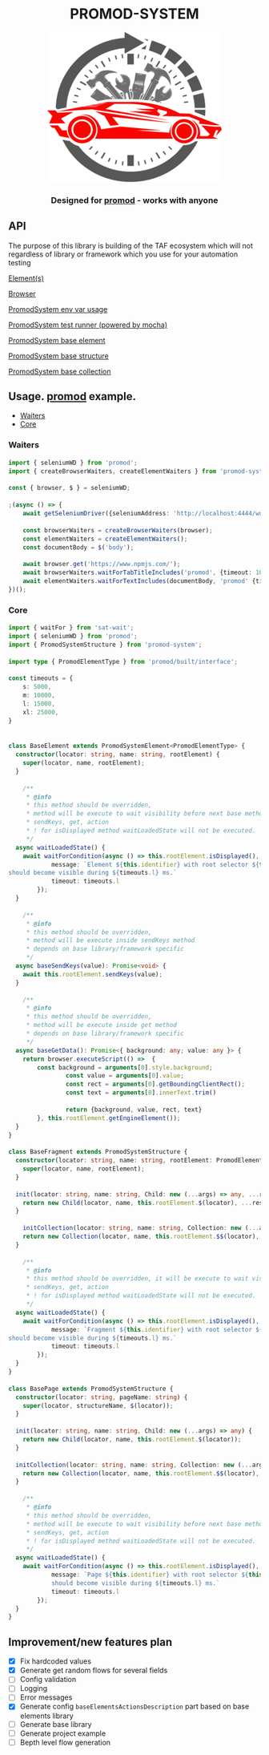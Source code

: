 <p align="center">
	<h1 align="center"> PROMOD-SYSTEM </h1>
	<p align="center"><img style="width:350px;height:300px;" src="./.docs/promod-system.png"/></p>

  <h3 align="center">Designed for
	<a href="https://www.npmjs.com/package/promod">promod</a> - works with anyone
	</h3>
</p>

<h2> API </h2>
<p>
The purpose of this library is building of the TAF ecosystem which will not
regardless of library or framework which you use for your automation testing
</p>

<p><a href="/.docs/elements.md">Element(s)</a></p>
<p><a href="/.docs/browser.md">Browser</a></p>

<p><a href="/.docs/env.vars.md">PromodSystem env var usage</a></p>
<p><a href="/.docs/test-runner.md">PromodSystem test runner (powered by mocha)</a></p>
<p><a href="/.docs/system-element.md">PromodSystem base element</a></p>
<p><a href="/.docs/system-structure.md">PromodSystem base structure</a></p>
<p><a href="/.docs/system-collection.md">PromodSystem base collection</a></p>

## Usage. [promod](https://www.npmjs.com/package/promod) example.

- [Waiters](#waiters)
- [Core](#core)

### Waiters

```ts
import { seleniumWD } from 'promod';
import { createBrowserWaiters, createElementWaiters } from 'promod-system';

const { browser, $ } = seleniumWD;

;(async () => {
	await getSeleniumDriver({seleniumAddress: 'http://localhost:4444/wd/hub'}, browser);

	const browserWaiters = createBrowserWaiters(browser);
	const elementWaiters = createElementWaiters();
	const documentBody = $('body');

	await browser.get('https://www.npmjs.com/');
	await browserWaiters.waitForTabTitleIncludes('promod', {timeout: 10_000});
	await elementWaiters.waitForTextIncludes(documentBody, 'promod' {timeout: 10_000});
})();
```

### Core

```ts
import { waitFor } from 'sat-wait';
import { seleniumWD } from 'promod';
import { PromodSystemStructure } from 'promod-system';

import type { PromodElementType } from 'promod/built/interface';

const timeouts = {
	s: 5000,
	m: 10000,
	l: 15000,
	xl: 25000,
}


class BaseElement extends PromodSystemElement<PromodElementType> {
  constructor(locator: string, name: string, rootElement) {
    super(locator, name, rootElement);
  }

	/**
	 * @info
	 * this method should be overridden,
	 * method will be execute to wait visibility before next base methods
	 * sendKeys, get, action
	 * ! for isDisplayed method waitLoadedState will not be executed.
	 */
  async waitLoadedState() {
    await waitForCondition(async () => this.rootElement.isDisplayed(), {
			message: `Element ${this.identifier} with root selector ${this.rootLocator}
should become visible during ${timeouts.l} ms.`
			timeout: timeouts.l
		});
  }

	/**
	 * @info
	 * this method should be overridden,
	 * method will be execute inside sendKeys method
	 * depends on base library/framework specific
	 */
  async baseSendKeys(value): Promise<void> {
    await this.rootElement.sendKeys(value);
  }

	/**
	 * @info
	 * this method should be overridden,
	 * method will be execute inside get method
	 * depends on base library/framework specific
	 */
  async baseGetData(): Promise<{ background: any; value: any }> {
    return browser.executeScript(() =>  {
      	const background = arguments[0].style.background;
				const value = arguments[0].value;
				const rect = arguments[0].getBoundingClientRect();
				const text = arguments[0].innerText.trim()

				return {background, value, rect, text}
		}, this.rootElement.getEngineElement());
  }
}

class BaseFragment extends PromodSystemStructure {
  constructor(locator: string, name: string, rootElement: PromodElementType) {
    super(locator, name, rootElement);
  }

  init(locator: string, name: string, Child: new (...args) => any, ...rest) {
    return new Child(locator, name, this.rootElement.$(locator), ...rest);
  }

	initCollection(locator: string, name: string, Collection: new (...args) => any, Child: new (...args) => any) {
    return new Collection(locator, name, this.rootElement.$$(locator), Child);
  }

	/**
	 * @info
	 * this method should be overridden, it will be execute to wait visibility before next base methods
	 * sendKeys, get, action
	 * ! for isDisplayed method waitLoadedState will not be executed.
	 */
  async waitLoadedState() {
    await waitForCondition(async () => this.rootElement.isDisplayed(), {
			message: `Fragment ${this.identifier} with root selector ${this.rootLocator}
should become visible during ${timeouts.l} ms.`
			timeout: timeouts.l
		});
  }
}

class BasePage extends PromodSystemStructure {
  constructor(locator: string, pageName: string) {
    super(locator, structureName, $(locator));
  }

  init(locator: string, name: string, Child: new (...args) => any) {
    return new Child(locator, name, this.rootElement.$(locator));
  }

  initCollection(locator: string, name: string, Collection: new (...args) => any, Child: new (...args) => any) {
    return new Collection(locator, name, this.rootElement.$$(locator), Child);
  }

	/**
	 * @info
	 * this method should be overridden,
	 * method will be execute to wait visibility before next base methods
	 * sendKeys, get, action
	 * ! for isDisplayed method waitLoadedState will not be executed.
	 */
  async waitLoadedState() {
    await waitForCondition(async () => this.rootElement.isDisplayed(), {
			message: `Page ${this.identifier} with root selector ${this.rootLocator}
			should become visible during ${timeouts.l} ms.`
			timeout: timeouts.l
		});
  }
}
```

## Improvement/new features plan

- [x] Fix hardcoded values
- [x] Generate get random flows for several fields
- [ ] Config validation
- [ ] Logging
- [ ] Error messages
- [x] Generate config `baseElementsActionsDescription` part based on base elements library
- [ ] Generate base library
- [ ] Generate project example
- [ ] Вepth level flow generation
